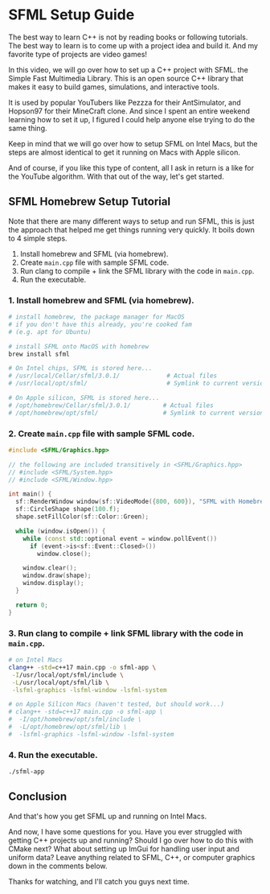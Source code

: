 # SFML Setup Guide

The best way to learn C++ is not by reading books or following
tutorials. The best way to learn is to come up with a project idea and
build it. And my favorite type of projects are video games!

In this video, we will go over how to set up a C++ project with SFML.
the Simple Fast Multimedia Library. This is an open source C++ library
that makes it easy to build games, simulations, and interactive tools.

It is used by popular YouTubers like Pezzza for their AntSimulator, and
Hopson97 for their MineCraft clone. And since I spent an entire weekend
learning how to set it up, I figured I could help anyone else trying to
do the same thing.

Keep in mind that we will go over how to setup SFML on Intel Macs, but
the steps are almost identical to get it running on Macs with Apple
silicon.

And of course, if you like this type of content, all I ask in return is
a like for the YouTube algorithm. With that out of the way, let's get
started.

## SFML Homebrew Setup Tutorial

Note that there are many different ways to setup and run SFML, this is
just the approach that helped me get things running very quickly. It boils
down to 4 simple steps.

1. Install homebrew and SFML (via homebrew).
2. Create `main.cpp` file with sample SFML code.
3. Run clang to compile + link the SFML library with the code in `main.cpp`.
4. Run the executable.

### 1. Install homebrew and SFML (via homebrew).

```bash
# install homebrew, the package manager for MacOS
# if you don't have this already, you're cooked fam
# (e.g. apt for Ubuntu)

# install SFML onto MacOS with homebrew
brew install sfml

# On Intel chips, SFML is stored here...
# /usr/local/Cellar/sfml/3.0.1/             # Actual files
# /usr/local/opt/sfml/                      # Symlink to current version

# On Apple silicon, SFML is stored here...
# /opt/homebrew/Cellar/sfml/3.0.1/         # Actual files
# /opt/homebrew/opt/sfml/                  # Symlink to current version
```

### 2. Create `main.cpp` file with sample SFML code.

```cpp
#include <SFML/Graphics.hpp>

// the following are included transitively in <SFML/Graphics.hpp>
// #include <SFML/System.hpp>
// #include <SFML/Window.hpp>

int main() {
  sf::RenderWindow window(sf::VideoMode({800, 600}), "SFML with Homebrew Setup Guide");
  sf::CircleShape shape(100.f);
  shape.setFillColor(sf::Color::Green);

  while (window.isOpen()) {
    while (const std::optional event = window.pollEvent())
      if (event->is<sf::Event::Closed>())
        window.close();

    window.clear();
    window.draw(shape);
    window.display();
  }

  return 0;
}
```

### 3. Run clang to compile + link SFML library with the code in `main.cpp`.

```bash
# on Intel Macs
clang++ -std=c++17 main.cpp -o sfml-app \
 -I/usr/local/opt/sfml/include \
 -L/usr/local/opt/sfml/lib \
 -lsfml-graphics -lsfml-window -lsfml-system

# on Apple Silicon Macs (haven't tested, but should work...)
# clang++ -std=c++17 main.cpp -o sfml-app \
#  -I/opt/homebrew/opt/sfml/include \
#  -L/opt/homebrew/opt/sfml/lib \
#  -lsfml-graphics -lsfml-window -lsfml-system

```

### 4. Run the executable.

```bash
./sfml-app
```

## Conclusion

And that's how you get SFML up and running on Intel Macs.

And now, I have some questions for you. Have you ever struggled with getting
C++ projects up and running? Should I go over how to do this with CMake next?
What about setting up ImGui for handling user input and uniform data? Leave
anything related to SFML, C++, or computer graphics down in the comments below.

Thanks for watching, and I'll catch you guys next time.
